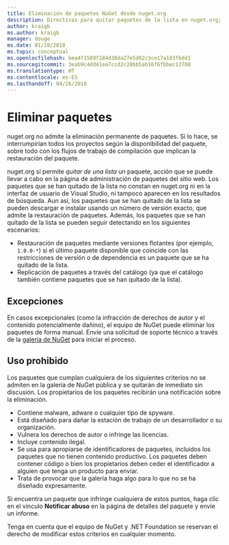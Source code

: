 ```yaml
---
title: Eliminación de paquetes NuGet desde nuget.org
description: Directivas para quitar paquetes de la lista en nuget.org; la eliminación permanente no se admite, excepto cuando los paquetes infringen otras directivas.
author: kraigb
ms.author: kraigb
manager: douge
ms.date: 01/18/2018
ms.topic: conceptual
ms.openlocfilehash: bea4f1589f184d38da27e5d82c3ce17a183fbdd1
ms.sourcegitcommit: 3eab9c4dd41ea7ccd2c28bb5ab16f6fbbec13708
ms.translationtype: HT
ms.contentlocale: es-ES
ms.lasthandoff: 04/26/2018
---
```

# <a name="deleting-packages"></a>Eliminar paquetes

nuget.org no admite la eliminación permanente de paquetes. Si lo hace, se interrumpirían todos los proyectos según la disponibilidad del paquete, sobre todo con los flujos de trabajo de compilación que implican la restauración del paquete.

nuget.org sí permite *quitar de una lista* un paquete, acción que se puede llevar a cabo en la página de administración de paquetes del sitio web. Los paquetes que se han quitado de la lista no constan en nuget.org ni en la interfaz de usuario de Visual Studio, ni tampoco aparecen en los resultados de búsqueda. Aun así, los paquetes que se han quitado de la lista se pueden descargar e instalar usando un número de versión exacto, que admite la restauración de paquetes. Además, los paquetes que se han quitado de la lista se pueden seguir detectando en los siguientes escenarios:

- Restauración de paquetes mediante versiones flotantes (por ejemplo, `1.0.0-*`) si el último paquete disponible que coincide con las restricciones de versión o de dependencia es un paquete que se ha quitado de la lista.
- Replicación de paquetes a través del catálogo (ya que el catálogo también contiene paquetes que se han quitado de la lista).

## <a name="exceptions"></a>Excepciones

En casos excepcionales (como la infracción de derechos de autor y el contenido potencialmente dañino), el equipo de NuGet puede eliminar los paquetes de forma manual. Envíe una solicitud de soporte técnico a través de la [galería de NuGet](http://www.nuget.org) para iniciar el proceso.

## <a name="prohibited-use"></a>Uso prohibido

Los paquetes que cumplan cualquiera de los siguientes criterios no se admiten en la galería de NuGet pública y se quitarán de inmediato sin discusión. Los propietarios de los paquetes recibirán una notificación sobre la eliminación.

- Contiene malware, adware o cualquier tipo de spyware.
- Está diseñado para dañar la estación de trabajo de un desarrollador o su organización.
- Vulnera los derechos de autor o infringe las licencias.
- Incluye contenido ilegal.
- Se usa para apropiarse de identificadores de paquetes, incluidos los paquetes que no tienen contenido productivo. Los paquetes deben contener código o bien los propietarios deben ceder el identificador a alguien que tenga un producto para enviar.
- Trata de provocar que la galería haga algo para lo que no se ha diseñado expresamente.

Si encuentra un paquete que infringe cualquiera de estos puntos, haga clic en el vínculo **Notificar abuso** en la página de detalles del paquete y envíe un informe.

Tenga en cuenta que el equipo de NuGet y .NET Foundation se reservan el derecho de modificar estos criterios en cualquier momento.
